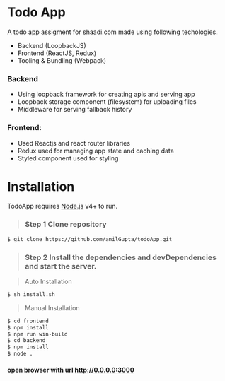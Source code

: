 # Todo App

A todo app assigment for shaadi.com made using following techologies.

  - Backend (LoopbackJS)
  - Frontend (ReactJS, Redux)
  - Tooling & Bundling (Webpack)

### Backend
  - Using loopback framework for creating apis and serving app
  - Loopback storage component (filesystem) for uploading files
  - Middleware for serving fallback history

### Frontend:
  - Used Reactjs and react router libraries
  - Redux used for managing app state and caching data
  - Styled component used for styling


# Installation

TodoApp requires [Node.js](https://nodejs.org/) v4+ to run.


> ### Step 1 Clone repository

```sh
$ git clone https://github.com/anilGupta/todoApp.git
```

> ### Step 2 Install the dependencies and devDependencies and start the server.

> Auto Installation
```sh
$ sh install.sh
```

>Manual Installation
```sh
$ cd frontend
$ npm install
$ npm run win-build
$ cd backend
$ npm install
$ node .
```

#### open browser with url http://0.0.0.0:3000
